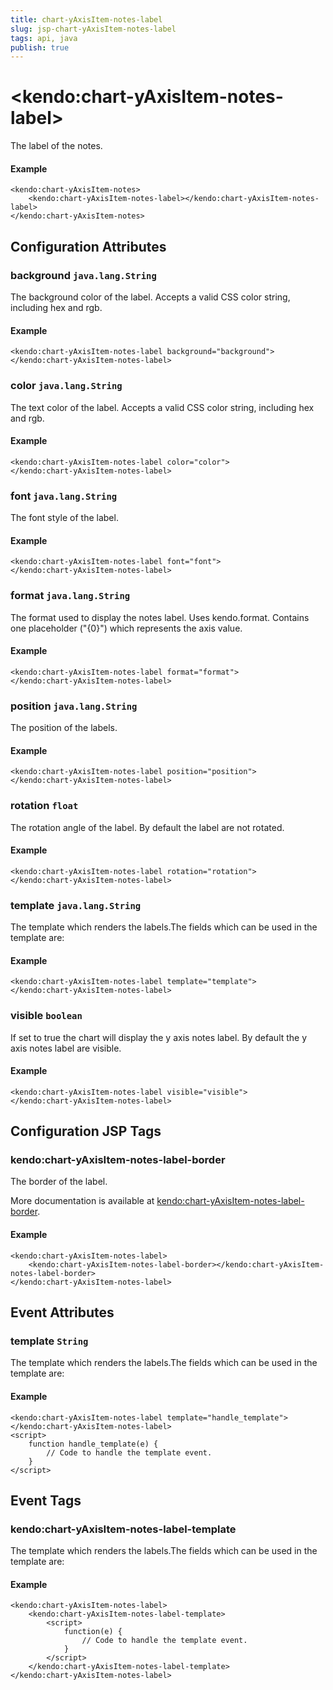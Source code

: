 ```yaml
---
title: chart-yAxisItem-notes-label
slug: jsp-chart-yAxisItem-notes-label
tags: api, java
publish: true
---
```


# \<kendo:chart-yAxisItem-notes-label\>

The label of the notes.

#### Example
    <kendo:chart-yAxisItem-notes>
        <kendo:chart-yAxisItem-notes-label></kendo:chart-yAxisItem-notes-label>
    </kendo:chart-yAxisItem-notes>

## Configuration Attributes

### background `java.lang.String`

The background color of the label. Accepts a valid CSS color string, including hex and rgb.

#### Example
    <kendo:chart-yAxisItem-notes-label background="background">
    </kendo:chart-yAxisItem-notes-label>

### color `java.lang.String`

The text color of the label. Accepts a valid CSS color string, including hex and rgb.

#### Example
    <kendo:chart-yAxisItem-notes-label color="color">
    </kendo:chart-yAxisItem-notes-label>

### font `java.lang.String`

The font style of the label.

#### Example
    <kendo:chart-yAxisItem-notes-label font="font">
    </kendo:chart-yAxisItem-notes-label>

### format `java.lang.String`

The format used to display the notes label. Uses kendo.format. Contains one placeholder ("{0}") which represents the axis value.

#### Example
    <kendo:chart-yAxisItem-notes-label format="format">
    </kendo:chart-yAxisItem-notes-label>

### position `java.lang.String`

The position of the labels.

#### Example
    <kendo:chart-yAxisItem-notes-label position="position">
    </kendo:chart-yAxisItem-notes-label>

### rotation `float`

The rotation angle of the label. By default the label are not rotated.

#### Example
    <kendo:chart-yAxisItem-notes-label rotation="rotation">
    </kendo:chart-yAxisItem-notes-label>

### template `java.lang.String`

The template which renders the labels.The fields which can be used in the template are:

#### Example
    <kendo:chart-yAxisItem-notes-label template="template">
    </kendo:chart-yAxisItem-notes-label>

### visible `boolean`

If set to true the chart will display the y axis notes label. By default the y axis notes label are visible.

#### Example
    <kendo:chart-yAxisItem-notes-label visible="visible">
    </kendo:chart-yAxisItem-notes-label>


##  Configuration JSP Tags

### kendo:chart-yAxisItem-notes-label-border

The border of the label.

More documentation is available at [kendo:chart-yAxisItem-notes-label-border](chart/yaxisitem-notes-label-border).

#### Example

    <kendo:chart-yAxisItem-notes-label>
        <kendo:chart-yAxisItem-notes-label-border></kendo:chart-yAxisItem-notes-label-border>
    </kendo:chart-yAxisItem-notes-label>


## Event Attributes

### template `String`

The template which renders the labels.The fields which can be used in the template are:


#### Example
    <kendo:chart-yAxisItem-notes-label template="handle_template">
    </kendo:chart-yAxisItem-notes-label>
    <script>
        function handle_template(e) {
            // Code to handle the template event.
        }
    </script>

## Event Tags

### kendo:chart-yAxisItem-notes-label-template

The template which renders the labels.The fields which can be used in the template are:


#### Example
    <kendo:chart-yAxisItem-notes-label>
        <kendo:chart-yAxisItem-notes-label-template>
            <script>
                function(e) {
                    // Code to handle the template event.
                }
            </script>
        </kendo:chart-yAxisItem-notes-label-template>
    </kendo:chart-yAxisItem-notes-label>

